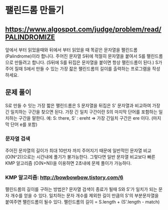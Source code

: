 # 팰린드롬 만들기

## https://www.algospot.com/judge/problem/read/PALINDROMIZE

앞에서 부터 읽었을때와 뒤에서 부터 읽었을 때 똑같은 문자열을 팰린드롬 (Palindrome)이라 합니다.
주어진 문자열 S뒤에 적절히 문자열을 붙여서 S를 팰린드롬으로 만들려고 합니다.  (S뒤에 S를 뒤집은 문자열을 붙이면 항상 팰린드롬이 된다.)
S가 주어 질때 S에서 만들 수 있는 가장 잛은 팰린드롬의 길이를 출력하는 프로그램을 작성하세요.

## 문제 풀이
S로 만들 수 잇는 가장 짧은 팰린드롬은 S 문자열을 뒤집은 S' 문자열과 비교하여 가장 긴 일치하는 구간을 찾으면 된다.
가장 긴 일치 구간이란 S의 마지막 단어를 포함하는 일치하는 구간을 말한다. 
예: S: there,  S' : ereht  => 가장 긴일치 구간은 ere 이다. (마지막 단어 e를 포함)

### 문자열 검색
주어진 문자열의 길이가 최대 10만자 까지 주어지기 때문에 일반적인 문자열 비교 (O(N^2))으로는 시간내에 풀기가 불가능한다.
그렇다면 일반 문자열 비교보다 빠른 KMP 알고리즘 (O(N+N))을 이용하면 2초내에 문제 풀이가 가능하다.

### KMP 알고리즘: http://bowbowbow.tistory.com/6
팰린드롬의 길이를 구하는 방법은?
문자열 검색이 종료가 될때 S와 S'가 일치가 되는 문자 개수를 얻을 수 있다. 
일치하는 문자 개수를 제외한 길이 만큼의 S'의 부분문자열을 붙여주면 팰린드롬이 될수 있다.
팰린드롬의 길이 = S.length + (S'.length - match)